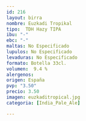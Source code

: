 ```yaml
---
id: 216
layout: birra
nombre: Euzkadi Tropikal
tipo:  TDH Hazy TIPA
ibu: "-"
ebc: "-"
maltas: No Especificado
lupulos: No Especificado
levaduras: No Especificado
formato: Botella 33cl.
volumen:  9.4 %
alergenos: 
origen: España
pvp: "3.50"
precio: 3.50
imagen: euzkaditropical.jpg
categoria: [India_Pale_Ale]

---
```

